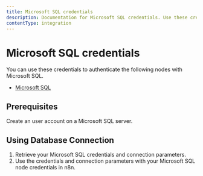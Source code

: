 ```yaml
---
title: Microsoft SQL credentials
description: Documentation for Microsoft SQL credentials. Use these credentials to authenticate Microsoft SQL in n8n, a workflow automation platform.
contentType: integration
---
```


# Microsoft SQL credentials

You can use these credentials to authenticate the following nodes with Microsoft SQL.

- [Microsoft SQL](/integrations/builtin/app-nodes/n8n-nodes-base.microsoftsql/)

## Prerequisites

Create an user account on a Microsoft SQL server. 

## Using Database Connection

1. Retrieve your Microsoft SQL credentials and connection parameters.
2. Use the credentials and connection parameters with your Microsoft SQL node credentials in n8n.

